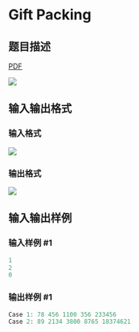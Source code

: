 # Gift Packing

## 题目描述

[problemUrl]: https://uva.onlinejudge.org/index.php?option=com_onlinejudge&Itemid=8&category=226&page=show_problem&problem=2984

[PDF](https://uva.onlinejudge.org/external/118/p11873.pdf)

![](https://cdn.luogu.com.cn/upload/vjudge_pic/UVA11873/d75c2897d8845de2e6ff16d87f6291be8d0a3e67.png)

## 输入输出格式

### 输入格式

![](https://cdn.luogu.com.cn/upload/vjudge_pic/UVA11873/a6bef5504e0a54aff80c3f32b3b80c37a6ede625.png)

### 输出格式

![](https://cdn.luogu.com.cn/upload/vjudge_pic/UVA11873/d53ffab3de40109c1287c3d52d760cbe7ef88526.png)

## 输入输出样例

### 输入样例 #1

```cpp
1
2
0
```


### 输出样例 #1

```cpp
Case 1: 78 456 1100 356 233456
Case 2: 89 2134 3800 8765 18374621
```


